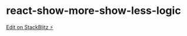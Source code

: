 # react-show-more-show-less-logic

[Edit on StackBlitz ⚡️](https://stackblitz.com/edit/react-show-more-show-less-logic)